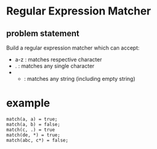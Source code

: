 # Regular Expression Matcher

## problem statement

Build a regular expression matcher which can accept:

- a-z  : matches respective character
- .    : matches any single character
- *    : matches any string (including empty string)

# example

```
match(a, a) = true;
match(a, b) = false;
match(c, .) = true
match(de, *) = true;
match(abc, c*) = false;
```